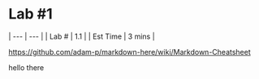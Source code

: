 Lab #1
==========

| --- | --- |
| Lab #         | 1.1            | 
| Est Time      | 3 mins         | 


https://github.com/adam-p/markdown-here/wiki/Markdown-Cheatsheet

hello there
